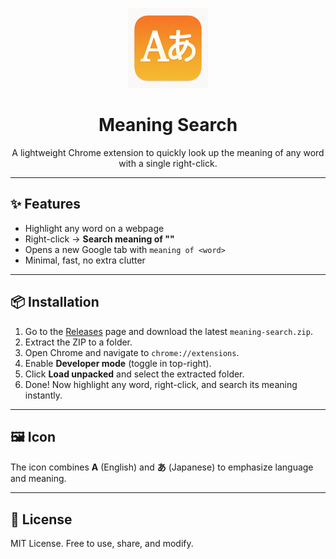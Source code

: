 <p align="center">
  <img src="icon128.png" alt="Meaning Search Icon" width="128">
</p>

<h1 align="center">Meaning Search</h1>

<p align="center">
  A lightweight Chrome extension to quickly look up the meaning of any word with a single right-click.
</p>

---

## ✨ Features
- Highlight any word on a webpage
- Right-click → **Search meaning of "<word>"**
- Opens a new Google tab with `meaning of <word>`
- Minimal, fast, no extra clutter

---

## 📦 Installation

1. Go to the [Releases](../../releases) page and download the latest `meaning-search.zip`.
2. Extract the ZIP to a folder.
3. Open Chrome and navigate to `chrome://extensions`.
4. Enable **Developer mode** (toggle in top-right).
5. Click **Load unpacked** and select the extracted folder.
6. Done! Now highlight any word, right-click, and search its meaning instantly.

---

## 🖼️ Icon
The icon combines **A** (English) and **あ** (Japanese) to emphasize language and meaning.

---

## 📜 License
MIT License. Free to use, share, and modify.
